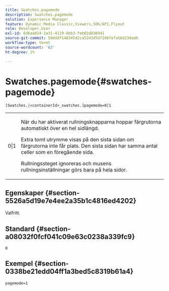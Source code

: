 ```yaml
---
title: Swatches.pagemode
description: Swatches.pagemode
solution: Experience Manager
feature: Dynamic Media Classic,Viewers,SDK/API,Flyout
role: Developer,User
exl-id: 6d6aa024-2a31-4119-8bb3-feb02d838941
source-git-commit: 50dddf148345d2ca5243d5d7108fefa56d23dad6
workflow-type: tm+mt
source-wordcount: '63'
ht-degree: 1%

---
```


# Swatches.pagemode{#swatches-pagemode}

`[Swatches.|<containerId>_swatches.]pagemode=0|1`

<table id="table_52306D2150BC4EE2BD4CE4C718E96CC0"> 
 <tbody> 
  <tr> 
   <td colname="col1"> <p> <span class="codeph"> 0|1 </span> </p> </td> 
   <td colname="col2"> <p> När du har aktiverat rullningsknapparna hoppar färgrutorna automatiskt över en hel sidlängd. </p> <p>Extra tomt utrymme visas på den sista sidan om färgrutorna inte får plats. Den sista sidan har samma antal celler som en föregående sida. </p> <p>Rullningssteget ignoreras och musens rullningsinställningar görs bara på hela sidor. </p> </td> 
  </tr> 
 </tbody> 
</table>

## Egenskaper {#section-5526a5d19e7e4ee2a35b1c4816ed4202}

Valfritt.

## Standard {#section-a08032f0fcf041c09e63c0238a339fc9}

`0`

## Exempel {#section-0338be21edd04ff1a3bed5c8319b61a4}

`pagemode=1`
